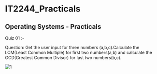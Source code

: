 # IT2244_Practicals
## Operating Systems - Practicals

Quiz 01 :-

Question: Get the user input for three numbers (a,b,c).Calculate the LCM(Least Common Multiple) for first two numbers(a,b) and calculate the GCD(Greatest Common Divisor) for last two numbers(b,c).



![1](https://github.com/user-attachments/assets/3f32d7cb-3476-4a68-8a7a-e6c822e3482a)


